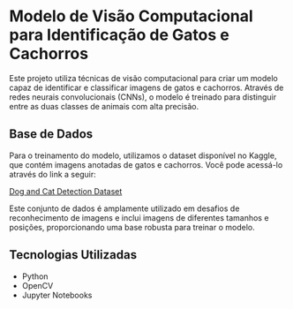 # Modelo de Visão Computacional para Identificação de Gatos e Cachorros

Este projeto utiliza técnicas de visão computacional para criar um modelo capaz de identificar e classificar imagens de gatos e cachorros. Através de redes neurais convolucionais (CNNs), o modelo é treinado para distinguir entre as duas classes de animais com alta precisão.

## Base de Dados

Para o treinamento do modelo, utilizamos o dataset disponível no Kaggle, que contém imagens anotadas de gatos e cachorros. Você pode acessá-lo através do link a seguir:

[Dog and Cat Detection Dataset](https://www.kaggle.com/datasets/andrewmvd/dog-and-cat-detection/code)

Este conjunto de dados é amplamente utilizado em desafios de reconhecimento de imagens e inclui imagens de diferentes tamanhos e posições, proporcionando uma base robusta para treinar o modelo.

## Tecnologias Utilizadas

- Python
- OpenCV
- Jupyter Notebooks

